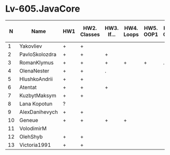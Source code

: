 # Lv-605.JavaCore

N|Name| HW1 | HW2. Classes|HW3. If...|HW4. Loops|HW5. OOP1 |HW6. OOP2 |HW7. Inner classes| HW8. Collection | HW9. String|HW10. Exception|HW11. Thread. IO|HW12. Java8
--|--|--|--|--|--|--|--|--|--|--|--|--|--
1|Yakovliev|+|+|||||||||||
2|PavloSkolozdra|+|+|+||||||||||
3|RomanKlymus|+|+|+|+|+|.|||||||
4|OlenaNester|+|+|.||||||||||
5|HlushkoAndrii|+|+|||||||||||
6|Atentat|+|+|+||||||||||
7|KuzbytMaksym|+|+|||||||||||
8|Lana Kopotun|?||||||||||||
9|AlexDanihevych|+|+|||||||||||
10|Geneue|+|+|+|+|||||||||
11|VolodimirM|||||||||||||
12|OlehShyb|+|+|||||||||||
13|Victoria1991|+|+|||||||||||
